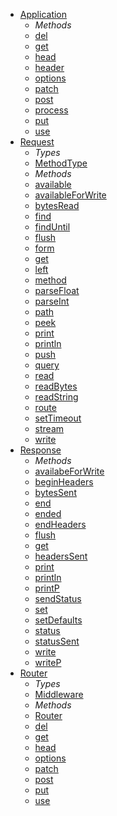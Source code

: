 <ul id="menu">
    <li id="app-api"><a href="#app">Application</a>
        <ul id="app-menu">
            <li><em>Methods</em>
            </li>
            <li><a href="#app-del">del</a>
            </li>
            <li><a href="#app-get">get</a>
            </li>
            <li><a href="#app-head">head</a>
            </li>            
            <li><a href="#app-header">header</a>
            </li>
            <li><a href="#app-options">options</a>
            </li>
            <li><a href="#app-patch">patch</a>
            </li>
            <li><a href="#app-post">post</a>
            </li>
            <li><a href="#app-process">process</a>
            </li>
            <li><a href="#app-put">put</a>
            </li>
            <li><a href="#app-use">use</a>
            </li>
        </ul>
    </li>
    <li id="req-api"><a href="#req">Request</a>
        <ul id="req-menu">
            <li><em>Types</em>
            </li>
            <li><a href="#req-methodType">MethodType</a>
            </li>
            <li><em>Methods</em>
            </li>
            <li><a href="#req-available">available</a>
            </li>
            <li><a href="#req-availableForWrite">availableForWrite</a>
            </li>
            <li><a href="#req-bytesRead">bytesRead</a>
            </li>
            <li><a href="#req-find">find</a>
            </li>
            <li><a href="#req-findUntil">findUntil</a>
            </li>            
            <li><a href="#req-flush">flush</a>
            </li>
            <li><a href="#req-form">form</a>
            </li>            
            <li><a href="#req-get">get</a>
            </li>
            <li><a href="#req-left">left</a>
            </li>
            <li><a href="#req-method">method</a>
            </li>
            <li><a href="#req-parseFloat">parseFloat</a>
            </li> 
            <li><a href="#req-parseInt">parseInt</a>
            </li>                    
            <li><a href="#req-path">path</a>
            </li>
            <li><a href="#req-peek">peek</a>
            </li>
            <li><a href="#req-print">print</a>
            </li>
            <li><a href="#req-println">println</a>
            </li>                        
            <li><a href="#req-push">push</a>
            </li>
            <li><a href="#req-query">query</a>
            </li>
            <li><a href="#req-read">read</a>
            </li>
            <li><a href="#req-readBytes">readBytes</a>
            </li>
            <li><a href="#req-readString">readString</a>
            </li>                  
            <li><a href="#req-route">route</a>
            </li>
            <li><a href="#req-setTimeout">setTimeout</a>
            </li>
            <li><a href="#req-stream">stream</a>
            </li>
            <li><a href="#req-write">write</a>
            </li>            
        </ul>
    </li>
    <li id="res-api"><a href="#res">Response</a>
        <ul id="res-menu">
            <li><em>Methods</em>
            </li>
            <li><a href="#res-availableForWrite">availabeForWrite</a>
            </li>
            <li><a href="#res-beginHeaders">beginHeaders</a>
            </li>
            <li><a href="#res-bytesSent">bytesSent</a>
            </li>
            <li><a href="#res-end">end</a>
            </li>
            <li><a href="#res-ended">ended</a>
            </li>
            <li><a href="#res-endHeaders">endHeaders</a>
            </li>
            <li><a href="#res-flush">flush</a>
            </li>
            <li><a href="#res-get">get</a>
            </li>
            <li><a href="#res-headersSent">headersSent</a>
            </li>
            <li><a href="#res-print">print</a>
            </li>
            <li><a href="#res-println">println</a>
            </li>
            <li><a href="#res-printP">printP</a>
            </li>
            <li><a href="#res-sendStatus">sendStatus</a>
            </li>
            <li><a href="#res-set">set</a>
            </li>
            <li><a href="#res-setDefaults">setDefaults</a>
            </li>
            <li><a href="#res-status">status</a>
            </li>
            <li><a href="#res-statusSent">statusSent</a>
            </li>
            <li><a href="#res-write">write</a>
            </li>
            <li><a href="#res-writeP">writeP</a>
            </li>
        </ul>
    </li>
    <li id="router-api"><a href="#router">Router</a>
        <ul id="router-menu">
            <li><em>Types</em>
            </li>
            <li><a href="#router-Middleware">Middleware</a>
            </li>
            <li><em>Methods</em>
            </li>
            <li><a href="#router-Router">Router</a>
            </li>           
            <li><a href="#router-del">del</a>
            </li>
            <li><a href="#router-get">get</a>
            </li>
            <li><a href="#router-head">head</a>
            </li>            
            <li><a href="#router-options">options</a>
            </li>
            <li><a href="#router-patch">patch</a>
            </li>
            <li><a href="#router-post">post</a>
            </li>
            <li><a href="#router-put">put</a>
            </li>
            <li><a href="#router-use">use</a>
            </li>                                  
        </ul>
    </li>
</ul>
